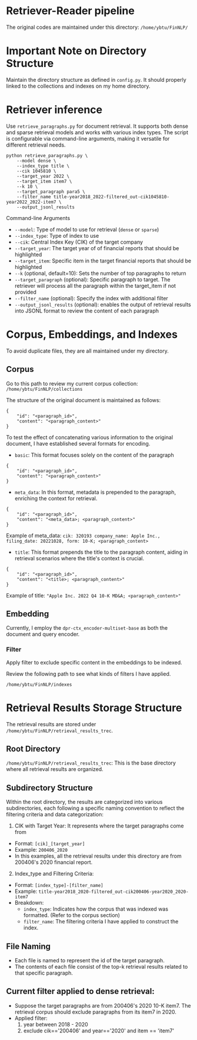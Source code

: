 # Retriever-Reader pipeline
The original codes are maintained under this directory: `/home/ybtu/FinNLP/`

# Important Note on Directory Structure
Maintain the directory structure as defined in `config.py`. It should properly linked to the collections and indexes on my home directory. 

# Retriever inference
Use `retrieve_paragraphs.py` for document retrieval. It supports both dense and sparse retrieval models and works with various index types. The script is configurable via command-line arguments, making it versatile for different retrieval needs. 

```
python retrieve_paragraphs.py \
    --model dense \
    --index_type title \
    --cik 1045810 \
    --target_year 2022 \
    --target_item item7 \
    --k 10 \
    --target_paragraph para5 \
    --filter_name title-year2018_2022-filtered_out-cik1045810-year2022_2022-item7 \
    --output_jsonl_results
```

Command-line Arguments
* `--model`: Type of model to use for retrieval (`dense` or `sparse`)
* `--index_type`: Type of index to use 
* `--cik`: Central Index Key (CIK) of the target company
* `--target_year`: The target year of of financial reports that should be highlighted
* `--target_item`: Specific item in the target financial reports that should be highlighted
* `--k` (optional, default=10): Sets the number of top paragraphs to return
* `--target_paragraph` (optional): Specific paragraph to target. The retriever will process all the paragraph within the target_item if not provided
* `--filter_name` (optional): Specify the index with additional filter
* `--output_jsonl_results` (optional): enables the output of retrieval results into JSONL format to review the content of each paragraph

# Corpus, Embeddings, and Indexes
To avoid duplicate files, they are all maintained under my directory.

## Corpus
Go to this path to review my current corpus collection:
`/home/ybtu/FinNLP/collections`

The structure of the original document is maintained as follows:
```
{
    "id": "<paragraph_id>", 
    "content": "<paragraph_content>"
}
```

To test the effect of concatenating various information to the original document, I have established several formats for encoding. 

* `basic`: This format focuses solely on the content of the paragraph 
```
{
    "id": "<paragraph_id>", 
    "content": "<paragraph_content>"
}
```

* `meta_data`: In this format, metadata is prepended to the paragraph, enriching the context for retrieval. 
```
{
    "id": "<paragraph_id>", 
    "content": "<meta_data>; <paragraph_content>"
}
```
Example of meta_data: `cik: 320193 company_name: Apple Inc., filing_date: 20221028, form: 10-K; <paragraph_content>`

* `title`: This format prepends the title to the paragraph content, aiding in retrieval scenarios where the title's context is crucial.
```
{
    "id": "<paragraph_id>", 
    "content": "<title>; <paragraph_content>"
}
```
Example of title: `"Apple Inc. 2022 Q4 10-K MD&A; <paragraph_content>"`

## Embedding
Currently, I employ the `dpr-ctx_encoder-multiset-base` as both the document and query encoder. 

### Filter
Apply filter to exclude specific content in the embeddings to be indexed. 

Review the following path to see what kinds of filters I have applied. 

```/home/ybtu/FinNLP/indexes```

# Retrieval Results Storage Structure
The retrieval results are stored under `/home/ybtu/FinNLP/retrieval_results_trec`.

## Root Directory
`/home/ybtu/FinNLP/retrieval_results_trec`: This is the base directory where all retrieval results are organized. 

## Subdirectory Structure
Within the root directory, the results are categorized into various subdirectories, each following a specific naming convention to reflect the filtering criteria and data categorization:

1. CIK with Target Year:
It represents where the target paragraphs come from
* Format: `[cik]_[target_year]`
* Example: `200406_2020`
* In this examples, all the retrieval results under this directory are from 200406's 2020 financial report.

2. Index_type and Filtering Criteria:
* Format: `[index_type]-[filter_name]`
* Example: `title-year2018_2020-filtered_out-cik200406-year2020_2020-item7`
* Breakdown: 
    * `index_type`: Indicates how the corpus that was indexed was formatted. (Refer to the corpus section)
    * `filter_name`: The filtering criteria I have applied to construct the index. 

## File Naming
* Each file is named to represent the id of the target paragraph.
* The contents of each file consist of the top-k retrieval results related to that specific paragraph. 

## Current filter applied to dense retrieval:
* Suppose the target paragraphs are from 200406's 2020 10-K item7. The retrieval corpus should exclude paragraphs from its item7 in 2020. 
* Applied filter:
    1. year between 2018 - 2020
    2. exclude cik=='200406' and year=='2020' and item == 'item7'